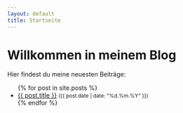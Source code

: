 ```yaml
---
layout: default
title: Startseite
---
```


# Willkommen in meinem Blog

Hier findest du meine neuesten Beiträge:

<ul>
  {% for post in site.posts %}
    <li>
      <a href="{{ post.url }}">{{ post.title }}</a>  
      <small>({{ post.date | date: "%d.%m.%Y" }})</small>
    </li>
  {% endfor %}
</ul>
